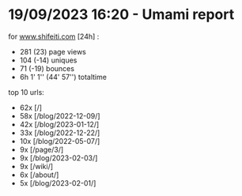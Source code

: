 # 19/09/2023 16:20 - Umami report
for www.shifeiti.com [24h] :

 - 281 (23) page views
 - 104 (-14) uniques
 - 71 (-19) bounces
 - 6h 1' 1'' (44' 57'') totaltime


top 10 urls:
 - 62x [/]
 - 58x [/blog/2022-12-09/]
 - 42x [/blog/2023-01-12/]
 - 33x [/blog/2022-12-22/]
 - 10x [/blog/2022-05-07/]
 - 9x [/page/3/]
 - 9x [/blog/2023-02-03/]
 - 9x [/wiki/]
 - 6x [/about/]
 - 5x [/blog/2023-02-01/]


